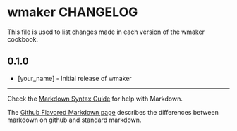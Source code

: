 wmaker CHANGELOG
================

This file is used to list changes made in each version of the wmaker cookbook.

0.1.0
-----
- [your_name] - Initial release of wmaker

- - -
Check the [Markdown Syntax Guide](http://daringfireball.net/projects/markdown/syntax) for help with Markdown.

The [Github Flavored Markdown page](http://github.github.com/github-flavored-markdown/) describes the differences between markdown on github and standard markdown.
